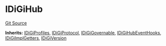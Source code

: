 # IDiGiHub
[Git Source](https://github.com/digiv3rse/protocol-contracts/blob/78826068117a4eb9f5d01837d2d88deb72b92ea0/contracts/interfaces/IDiGiHub.sol)

**Inherits:**
[IDiGiProfiles](/contracts/misc/PermissionlessCreator.sol/interface.IDiGiProfiles.md), [IDiGiProtocol](/contracts/misc/PermissionlessCreator.sol/interface.IDiGiProtocol.md), [IDiGiGovernable](/contracts/misc/PermissionlessCreator.sol/interface.IDiGiGovernable.md), [IDiGiHubEventHooks](/contracts/misc/PermissionlessCreator.sol/interface.IDiGiHubEventHooks.md), [IDiGiImplGetters](/contracts/misc/PermissionlessCreator.sol/interface.IDiGiImplGetters.md), [IDiGiVersion](/contracts/misc/PermissionlessCreator.sol/interface.IDiGiVersion.md)


